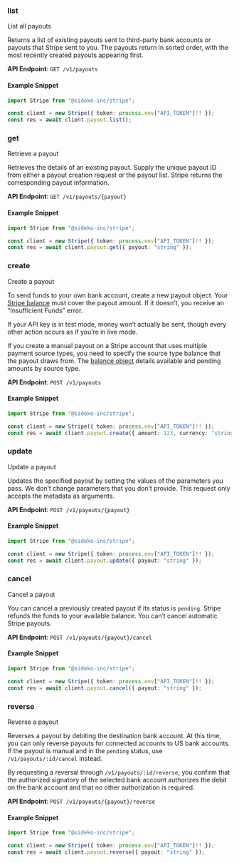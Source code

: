 
### list <a name="list"></a>
List all payouts

<p>Returns a list of existing payouts sent to third-party bank accounts or payouts that Stripe sent to you. The payouts return in sorted order, with the most recently created payouts appearing first.</p>

**API Endpoint**: `GET /v1/payouts`

#### Example Snippet

```typescript
import Stripe from "@sideko-inc/stripe";

const client = new Stripe({ token: process.env["API_TOKEN"]!! });
const res = await client.payout.list();
```

### get <a name="get"></a>
Retrieve a payout

<p>Retrieves the details of an existing payout. Supply the unique payout ID from either a payout creation request or the payout list. Stripe returns the corresponding payout information.</p>

**API Endpoint**: `GET /v1/payouts/{payout}`

#### Example Snippet

```typescript
import Stripe from "@sideko-inc/stripe";

const client = new Stripe({ token: process.env["API_TOKEN"]!! });
const res = await client.payout.get({ payout: "string" });
```

### create <a name="create"></a>
Create a payout

<p>To send funds to your own bank account, create a new payout object. Your <a href="#balance">Stripe balance</a> must cover the payout amount. If it doesn’t, you receive an “Insufficient Funds” error.</p>

<p>If your API key is in test mode, money won’t actually be sent, though every other action occurs as if you’re in live mode.</p>

<p>If you create a manual payout on a Stripe account that uses multiple payment source types, you need to specify the source type balance that the payout draws from. The <a href="#balance_object">balance object</a> details available and pending amounts by source type.</p>

**API Endpoint**: `POST /v1/payouts`

#### Example Snippet

```typescript
import Stripe from "@sideko-inc/stripe";

const client = new Stripe({ token: process.env["API_TOKEN"]!! });
const res = await client.payout.create({ amount: 123, currency: "string" });
```

### update <a name="update"></a>
Update a payout

<p>Updates the specified payout by setting the values of the parameters you pass. We don’t change parameters that you don’t provide. This request only accepts the metadata as arguments.</p>

**API Endpoint**: `POST /v1/payouts/{payout}`

#### Example Snippet

```typescript
import Stripe from "@sideko-inc/stripe";

const client = new Stripe({ token: process.env["API_TOKEN"]!! });
const res = await client.payout.update({ payout: "string" });
```

### cancel <a name="cancel"></a>
Cancel a payout

<p>You can cancel a previously created payout if its status is <code>pending</code>. Stripe refunds the funds to your available balance. You can’t cancel automatic Stripe payouts.</p>

**API Endpoint**: `POST /v1/payouts/{payout}/cancel`

#### Example Snippet

```typescript
import Stripe from "@sideko-inc/stripe";

const client = new Stripe({ token: process.env["API_TOKEN"]!! });
const res = await client.payout.cancel({ payout: "string" });
```

### reverse <a name="reverse"></a>
Reverse a payout

<p>Reverses a payout by debiting the destination bank account. At this time, you can only reverse payouts for connected accounts to US bank accounts. If the payout is manual and in the <code>pending</code> status, use <code>/v1/payouts/:id/cancel</code> instead.</p>

<p>By requesting a reversal through <code>/v1/payouts/:id/reverse</code>, you confirm that the authorized signatory of the selected bank account authorizes the debit on the bank account and that no other authorization is required.</p>

**API Endpoint**: `POST /v1/payouts/{payout}/reverse`

#### Example Snippet

```typescript
import Stripe from "@sideko-inc/stripe";

const client = new Stripe({ token: process.env["API_TOKEN"]!! });
const res = await client.payout.reverse({ payout: "string" });
```
